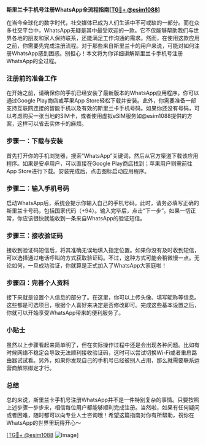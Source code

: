 **斯里兰卡手机号注册WhatsApp全流程指南[[TG💪+ @esim1088](https://t.me/s/esim1088)]**

在当今全球化的数字时代，社交媒体已成为人们生活中不可或缺的一部分。而在众多社交平台中，WhatsApp无疑是其中最受欢迎的一款。它不仅能够帮助我们与世界各地的朋友和家人保持联系，还能满足工作沟通的需求。然而，在使用这款应用之前，你需要先完成注册流程。对于那些来自斯里兰卡的用户来说，可能对如何注册WhatsApp感到困惑。别担心！本文将为你详细讲解斯里兰卡手机号注册WhatsApp的全过程。

### 注册前的准备工作

在开始之前，请确保你的手机已经安装了最新版本的WhatsApp应用程序。你可以通过Google Play商店或苹果App Store轻松下载并安装。此外，你需要准备一部支持互联网连接的智能手机以及有效的斯里兰卡手机号码。如果你还没有号码，可以考虑购买一张当地的SIM卡，或者使用虚拟eSIM服务如@esim1088提供的方案，这样可以省去实体卡的麻烦。

### 步骤一：下载与安装

首先打开你的手机浏览器，搜索“WhatsApp”关键词，然后从官方渠道下载该应用程序。如果是安卓用户，可以直接在Google Play商店找到；苹果用户则需前往App Store进行下载。安装完成后，点击图标启动应用程序。

### 步骤二：输入手机号码

启动WhatsApp后，系统会提示你输入自己的手机号码。此时，请务必填写正确的斯里兰卡号码，包括国家代码（+94）。输入完毕后，点击“下一步”。如果一切正常，你应该很快就能收到一条来自WhatsApp的验证短信。

### 步骤三：接收验证码

接收到验证码短信后，将其准确无误地填入指定位置。如果你没有及时收到短信，可以选择通过电话呼叫的方式获取验证码。不过，这种方式可能会稍微慢一点。无论如何，一旦成功验证，你就算是正式加入了WhatsApp大家庭啦！

### 步骤四：完善个人资料

接下来就是设置个人信息的部分了。在这里，你可以上传头像、填写昵称等信息。这些都是可选项目，根据个人喜好来决定是否修改即可。完成这些基本设置之后，你就可以开始享受WhatsApp带来的便利服务了。

### 小贴士

虽然以上步骤看起来简单明了，但在实际操作过程中还是会出现各种问题。比如有时候网络不稳定会导致无法顺利接收验证码，这时可以尝试切换Wi-Fi或者重启路由器试试看。另外，如果你发现自己的手机号已经被别人占用，那么就需要联系运营商解除绑定才行。

### 总结

总的来说，斯里兰卡手机号注册WhatsApp并不是一件特别复杂的事情。只要按照上述步骤一步步来，相信每位用户都能够顺利完成注册。当然啦，如果有任何疑问或者困难，随时都可以向专业人士咨询哦！希望这篇指南对你有所帮助，祝你在WhatsApp的世界里玩得开心～

[[TG💪+ @esim1088](https://t.me/s/esim1088) ![Image](https://i.postimg.cc/4NQfJmqS/Snipaste-2025-05-13-00-14-12.png)]
